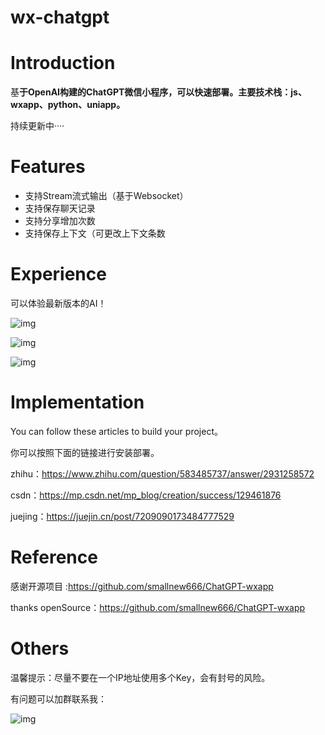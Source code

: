 # wx-chatgpt

# Introduction

基**于OpenAI构建的ChatGPT微信小程序，可以快速部署。主要技术栈：js、wxapp、python、uniapp。**

持续更新中····

# Features

- 支持Stream流式输出（基于Websocket）
- 支持保存聊天记录
- 支持分享增加次数
- 支持保存上下文（可更改上下文条数

# Experience

可以体验最新版本的AI！

![img](https://cdn.nlark.com/yuque/0/2023/jpeg/22382235/1678507577685-2e77b7a2-fa26-403d-9c26-8b10f8f7d735.jpeg)

![img](https://cdn.nlark.com/yuque/0/2023/png/22382235/1679472853586-7fd976b2-57d5-4ffa-a327-1292bb9697d0.png)

![img](https://cdn.nlark.com/yuque/0/2023/png/22382235/1678507747265-1cd5f1dc-2b2d-48e1-b0be-bff421d72134.png)

# Implementation

You can follow these articles to build your project。

你可以按照下面的链接进行安装部署。

zhihu：https://www.zhihu.com/question/583485737/answer/2931258572

csdn：https://mp.csdn.net/mp_blog/creation/success/129461876

juejing：https://juejin.cn/post/7209090173484777529

# Reference

感谢开源项目 :https://github.com/smallnew666/ChatGPT-wxapp

thanks openSource：https://github.com/smallnew666/ChatGPT-wxapp

# Others

温馨提示：尽量不要在一个IP地址使用多个Key，会有封号的风险。

有问题可以加群联系我：

![img](https://cdn.nlark.com/yuque/0/2023/jpeg/22382235/1679472777418-859deb6e-da96-4164-9367-ecf157dc5021.jpeg)